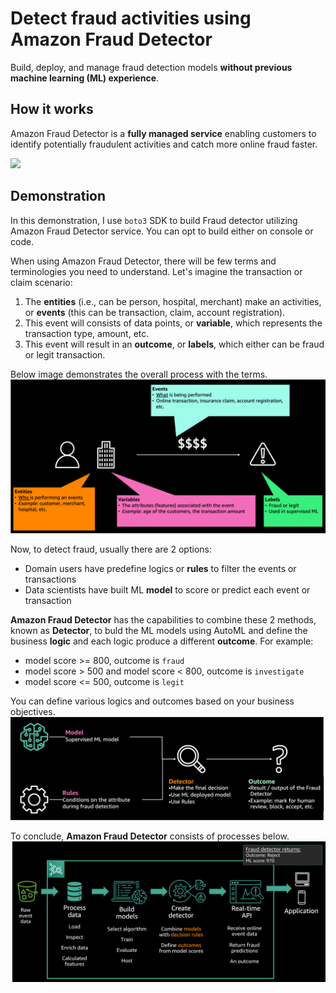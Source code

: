 # Detect fraud activities using Amazon Fraud Detector

Build, deploy, and manage fraud detection models **without previous machine learning (ML) experience**.

## How it works
Amazon Fraud Detector is a **fully managed service** enabling customers to identify potentially fraudulent activities and catch more online fraud faster.

<img src="https://d1.awsstatic.com/fraud-detector/Product-Page-Diagram_Amazon-Fraud-Detector.1d59515b4eab27cdb9e253245682459c3c765b82.png">

## Demonstration
In this demonstration, I use `boto3` SDK to build Fraud detector utilizing Amazon Fraud Detector service. You can opt to build either on console or code.

When using Amazon Fraud Detector, there will be few terms and terminologies you need to understand. Let's imagine the transaction or claim scenario:
1. The **entities** (i.e., can be person, hospital, merchant) make an activities, or **events** (this can be transaction, claim, account registration).
2. This event will consists of data points, or **variable**, which represents the transaction type, amount, etc.
3. This event will result in an **outcome**, or **labels**, which either can be fraud or legit transaction.

Below image demonstrates the overall process with the terms.
<img src="https://github.com/netsatsawat/fraud-detection-using-aws-cloud/blob/824e633d5509c7fc68ef691326536a0afd68d31e/img/afd-key-terms1.png">

Now, to detect fraud, usually there are 2 options:
- Domain users have predefine logics or **rules** to filter the events or transactions
- Data scientists have built ML **model** to score or predict each event or transaction

**Amazon Fraud Detector** has the capabilities to combine these 2 methods, known as **Detector**, to buld the ML models using AutoML and define the business **logic** and each logic produce a different **outcome**. For example:
- model score >= 800, outcome is `fraud`
- model score > 500 and model score < 800, outcome is `investigate`
- model score <= 500, outcome is `legit`

You can define various logics and outcomes based on your business objectives.
<img src="https://github.com/netsatsawat/fraud-detection-using-aws-cloud/blob/b07cebdf793cffd1050fe959307233bc0c4f06b3/img/afd-key-terms2.png">

To conclude, **Amazon Fraud Detector** consists of processes below.
<img src="https://github.com/netsatsawat/fraud-detection-using-aws-cloud/blob/b07cebdf793cffd1050fe959307233bc0c4f06b3/img/afd-how-it-works.png">
